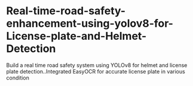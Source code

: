 # Real-time-road-safety-enhancement-using-yolov8-for-License-plate-and-Helmet-Detection
Build a real time road safety system using YOLOv8 for helmet and license plate detection..Integrated EasyOCR for accurate license plate in various condition
